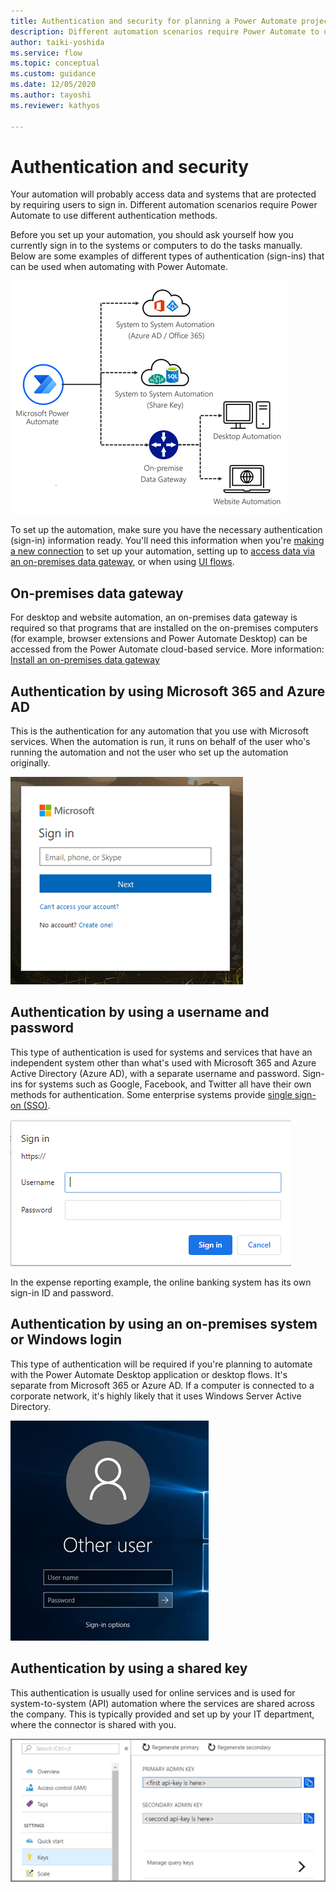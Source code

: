 ```yaml
---
title: Authentication and security for planning a Power Automate project | Microsoft Docs
description: Different automation scenarios require Power Automate to use different authentication methods. This article explains them.
author: taiki-yoshida
ms.service: flow
ms.topic: conceptual
ms.custom: guidance
ms.date: 12/05/2020
ms.author: tayoshi
ms.reviewer: kathyos

---
```


# Authentication and security

Your automation will probably access data and systems that are protected
by requiring users to sign in. Different automation scenarios require Power
Automate to use different authentication methods.

Before you set up your automation, you should ask yourself how you currently
sign in to the systems or computers to do the tasks manually. Below are some
examples of different types of authentication (sign-ins) that can be used when
automating with Power Automate.<!--note from editor: In the image, please change "Office 365" to "Microsoft 365", and make it "On-premises data gateway"-->

![Different types of automation](media/automation-types.png "Different types of automation")

To set up the automation, make sure you have the necessary authentication
(sign-in) information ready. You'll need this information when you're [making a new connection](../../add-manage-connections.md) to set up your automation, setting up to [access data via an on-premises data gateway](../../add-manage-connections.md#connect-to-your-data-through-an-on-premises-data-gateway),
or when using [UI flows](../../ui-flows/overview.md).

## On-premises data gateway

For desktop and website automation, an on-premises data gateway is required so that
programs that are installed on the on-premises computers (for example, browser extensions
and Power Automate Desktop) can be accessed from the Power Automate cloud-based
service. More information: [Install an on-premises data gateway](https://docs.microsoft.com/data-integration/gateway/service-gateway-install)

## Authentication by using Microsoft 365 and Azure AD

This is the authentication for any automation that you use with Microsoft
services. When the automation is run, it runs on behalf of the user
who's running the automation and not the user who set up the automation originally.<!--note from editor: Suggested.-->

![Azure AD sign-in screen](media/azure-ad-login.png "Azure AD sign-in screen")

## Authentication by using a username and password

This type of authentication is used for systems and services that have an
independent system other than what's used with Microsoft 365<!--note from editor: Edit okay?--> and Azure Active Directory (Azure AD), with a
separate username and password. Sign-ins for systems such as Google, Facebook, and
Twitter all have their own methods for authentication<!--note from editor: Edit okay? I'm not too keen on calling Google, Facebook, and Twitter "systems," but I suppose it's all right here.-->. Some enterprise systems provide
[single sign-on (SSO)](https://docs.microsoft.com/azure/active-directory/manage-apps/what-is-single-sign-on).

![Browser sign-in pop-up window](media/browser-login.png "Browser sign-in popup window")

In the expense reporting example, the online banking system has its own
sign-in ID and password.

## Authentication by using an on-premises system or Windows login
<!--note from editor: Can you please verify this term? I don't find "Windows login" in any style guide or other content. It's okay if it matches the UI (but it doesn't seem to).-->
This type of authentication will be required if you're planning to automate
with the Power Automate Desktop application or desktop flows. It's separate from
Microsoft 365<!--note from editor: Edit okay?--> or Azure AD. If a computer is connected to a corporate
network, it's highly likely that it uses Windows Server Active Directory.<!--note from editor: Edit okay? Active Directory is a trademark that requires a modifier, so "an Active Directory" won't work. If this reference needs to be generic, could it be "...it's highly likely that it uses an identity service"?-->

![Windows sign-in screen](media/windows-login.jpg "Windows sign-in screen")

## Authentication by using a shared key

This authentication is usually used for online services and is used for<!--note from editor: Edit okay? Didn't know what "which is to be used" referred to.-->
system-to-system (API) automation where the services are shared across the
company. This is typically provided and set up by your IT department, where the
connector is shared with you.

![API keys in the Azure portal](media/azure-api-key.png "API keys in the Azure portal")
